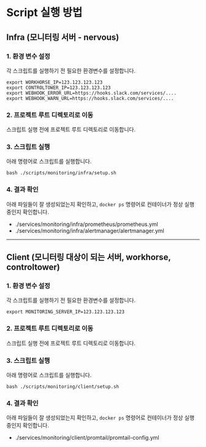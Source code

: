# Script 실행 방법

## Infra (모니터링 서버 - nervous)

### 1. 환경 변수 설정
  각 스크립트를 실행하기 전 필요한 환경변수를 설정합니다.
  ```
  export WORKHORSE_IP=123.123.123.123
  export CONTROLTOWER_IP=123.123.123.123
  export WEBHOOK_ERROR_URL=https://hooks.slack.com/services/....
  export WEBHOOK_WARN_URL=https://hooks.slack.com/services/....
  ```
### 2. 프로젝트 루트 디렉토리로 이동
  스크립트 실행 전에 프로젝트 루트 디렉토리로 이동합니다.
### 3. 스크립트 실행
  아래 명령어로 스크립트를 실행합니다.
  ```
  bash ./scripts/monitoring/infra/setup.sh 
  ```
### 4. 결과 확인
  아래 파일들이 잘 생성되었는지 확인하고, `docker ps` 명령어로 컨테이너가 정상 실행 중인지 확인합니다.
  - ./services/monitoring/infra/prometheus/prometheus.yml
  - ./services/monitoring/infra/alertmanager/alertmanager.yml

---

## Client (모니터링 대상이 되는 서버, workhorse, controltower)

### 1. 환경 변수 설정
  각 스크립트를 실행하기 전 필요한 환경변수를 설정합니다.
  ```
  export MONITORING_SERVER_IP=123.123.123.123
  ```
### 2. 프로젝트 루트 디렉토리로 이동
  스크립트 실행 전에 프로젝트 루트 디렉토리로 이동합니다.
### 3. 스크립트 실행
  아래 명령어로 스크립트를 실행합니다.
  ```
  bash ./scripts/monitoring/client/setup.sh
  ```
### 4. 결과 확인
  아래 파일들이 잘 생성되었는지 확인하고, `docker ps` 명령어로 컨테이너가 정상 실행 중인지 확인합니다.
  - ./services/monitoring/client/promtail/promtail-config.yml
